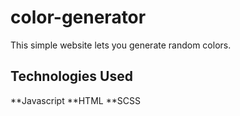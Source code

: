 # color-generator
 
 This simple website lets you generate random colors.

## Technologies Used

**Javascript
**HTML
**SCSS
